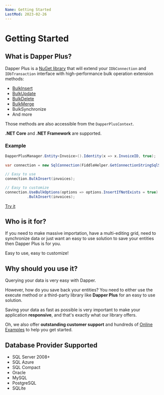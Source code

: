 ```yaml
---
Name: Getting Started
LastMod: 2023-02-26
---
```


# Getting Started

## What is Dapper Plus?

Dapper Plus is a <a href="https://www.nuget.org/packages/Z.Dapper.Plus/">NuGet library</a> that will extend your `IDbConnection` and `IDbTransaction` interface with high-performance bulk operation extension methods:
- [BulkInsert](/bulk-insert)
- [BulkUpdate](/bulk-update)
- [BulkDelete](/bulk-delete)
- [BulkMerge](/bulk-merge)
- BulkSynchronize
- And more

Those methods are also accessible from the `DapperPlusContext`.

**.NET Core** and **.NET Framework** are supported.

### Example

```csharp
DapperPlusManager.Entity<Invoice>().Identity(x => x.InvoiceID, true);
		
var connection = new SqlConnection(FiddleHelper.GetConnectionStringSqlServer());
		
// Easy to use
connection.BulkInsert(invoices);

// Easy to customize
connection.UseBulkOptions(options => options.InsertIfNotExists = true)
          .BulkInsert(invoices);
```

[Try it](https://dotnetfiddle.net/nI4D4E)


## Who is it for?

If you need to make massive importation, have a multi-editing grid, need to synchronize data or just want an easy to use solution to save your entities then Dapper Plus is for you.

Easy to use, easy to customize!

## Why should you use it?

Querying your data is very easy with Dapper.

However, how do you save back your entities? You need to either use the execute method or a third-party library like **Dapper Plus** for an easy to use solution.

Saving your data as fast as possible is very important to make your application **responsive**, and that's exactly what our library offers.

Oh, we also offer **outstanding customer support** and hundreds of [Online Examples](/online-examples) to help you get started.

## Database Provider Supported

- SQL Server 2008+
- SQL Azure
- SQL Compact
- Oracle
- MySQL
- PostgreSQL
- SQLite
